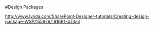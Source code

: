 ﻿#Design Packages

http://www.lynda.com/SharePoint-Designer-tutorials/Creating-design-package-WSP/155976/191681-4.html

















